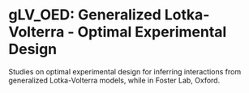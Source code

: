 # gLV_OED: Generalized Lotka-Volterra - Optimal Experimental Design
Studies on optimal experimental design for inferring interactions from generalized Lotka-Volterra models, while in Foster Lab, Oxford.
